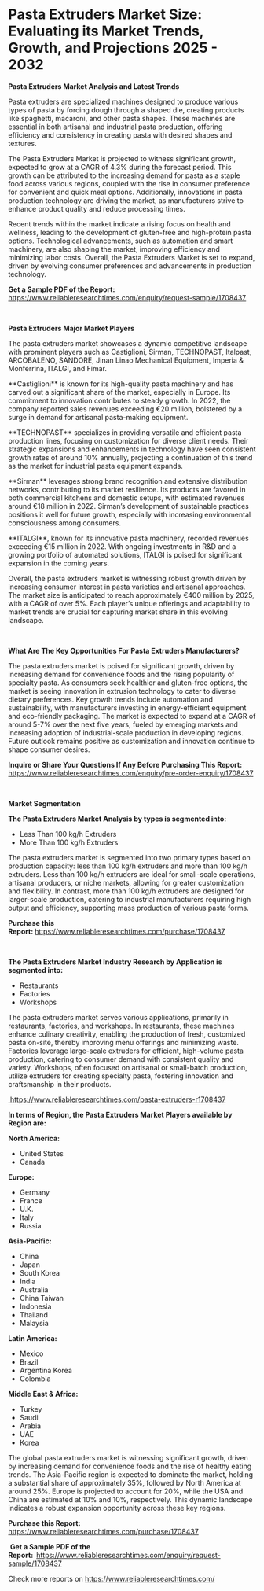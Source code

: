 <p><h1>Pasta Extruders Market Size: Evaluating its Market Trends, Growth, and Projections 2025 - 2032</h1></p><p><strong>Pasta Extruders Market Analysis and Latest Trends</strong></p>
<p><p>Pasta extruders are specialized machines designed to produce various types of pasta by forcing dough through a shaped die, creating products like spaghetti, macaroni, and other pasta shapes. These machines are essential in both artisanal and industrial pasta production, offering efficiency and consistency in creating pasta with desired shapes and textures.</p><p>The Pasta Extruders Market is projected to witness significant growth, expected to grow at a CAGR of 4.3% during the forecast period. This growth can be attributed to the increasing demand for pasta as a staple food across various regions, coupled with the rise in consumer preference for convenient and quick meal options. Additionally, innovations in pasta production technology are driving the market, as manufacturers strive to enhance product quality and reduce processing times.</p><p>Recent trends within the market indicate a rising focus on health and wellness, leading to the development of gluten-free and high-protein pasta options. Technological advancements, such as automation and smart machinery, are also shaping the market, improving efficiency and minimizing labor costs. Overall, the Pasta Extruders Market is set to expand, driven by evolving consumer preferences and advancements in production technology.</p></p>
<p><strong>Get a Sample PDF of the Report:&nbsp;</strong> <a href="https://www.reliableresearchtimes.com/enquiry/request-sample/1708437?utm_campaign=2007&utm_medium=2&utm_source=Github&utm_content=ia&utm_term=10012025&utm_id=pasta-extruders">https://www.reliableresearchtimes.com/enquiry/request-sample/1708437</a></p>
<p>&nbsp;</p>
<p><strong>Pasta Extruders Major Market Players</strong></p>
<p><p>The pasta extruders market showcases a dynamic competitive landscape with prominent players such as Castiglioni, Sirman, TECHNOPAST, Italpast, ARCOBALENO, SANDORÈ, Jinan Linao Mechanical Equipment, Imperia & Monferrina, ITALGI, and Fimar. </p><p>**Castiglioni** is known for its high-quality pasta machinery and has carved out a significant share of the market, especially in Europe. Its commitment to innovation contributes to steady growth. In 2022, the company reported sales revenues exceeding €20 million, bolstered by a surge in demand for artisanal pasta-making equipment.</p><p>**TECHNOPAST** specializes in providing versatile and efficient pasta production lines, focusing on customization for diverse client needs. Their strategic expansions and enhancements in technology have seen consistent growth rates of around 10% annually, projecting a continuation of this trend as the market for industrial pasta equipment expands.</p><p>**Sirman** leverages strong brand recognition and extensive distribution networks, contributing to its market resilience. Its products are favored in both commercial kitchens and domestic setups, with estimated revenues around €18 million in 2022. Sirman’s development of sustainable practices positions it well for future growth, especially with increasing environmental consciousness among consumers.</p><p>**ITALGI**, known for its innovative pasta machinery, recorded revenues exceeding €15 million in 2022. With ongoing investments in R&D and a growing portfolio of automated solutions, ITALGI is poised for significant expansion in the coming years.</p><p>Overall, the pasta extruders market is witnessing robust growth driven by increasing consumer interest in pasta varieties and artisanal approaches. The market size is anticipated to reach approximately €400 million by 2025, with a CAGR of over 5%. Each player’s unique offerings and adaptability to market trends are crucial for capturing market share in this evolving landscape.</p></p>
<p>&nbsp;</p>
<p><strong>What Are The Key Opportunities For Pasta Extruders Manufacturers?</strong></p>
<p><p>The pasta extruders market is poised for significant growth, driven by increasing demand for convenience foods and the rising popularity of specialty pasta. As consumers seek healthier and gluten-free options, the market is seeing innovation in extrusion technology to cater to diverse dietary preferences. Key growth trends include automation and sustainability, with manufacturers investing in energy-efficient equipment and eco-friendly packaging. The market is expected to expand at a CAGR of around 5-7% over the next five years, fueled by emerging markets and increasing adoption of industrial-scale production in developing regions. Future outlook remains positive as customization and innovation continue to shape consumer desires.</p></p>
<p><strong>Inquire or Share Your Questions If Any Before Purchasing This Report:</strong> <a href="https://www.reliableresearchtimes.com/enquiry/pre-order-enquiry/1708437?utm_campaign=2007&utm_medium=2&utm_source=Github&utm_content=ia&utm_term=10012025&utm_id=pasta-extruders">https://www.reliableresearchtimes.com/enquiry/pre-order-enquiry/1708437</a></p>
<p>&nbsp;</p>
<p><strong>Market Segmentation</strong></p>
<p><strong>The Pasta Extruders Market Analysis by types is segmented into:</strong></p>
<p><ul><li>Less Than 100 kg/h Extruders</li><li>More Than 100 kg/h Extruders</li></ul></p>
<p><p>The pasta extruders market is segmented into two primary types based on production capacity: less than 100 kg/h extruders and more than 100 kg/h extruders. Less than 100 kg/h extruders are ideal for small-scale operations, artisanal producers, or niche markets, allowing for greater customization and flexibility. In contrast, more than 100 kg/h extruders are designed for larger-scale production, catering to industrial manufacturers requiring high output and efficiency, supporting mass production of various pasta forms.</p></p>
<p><strong>Purchase this Report:&nbsp;</strong><a href="https://www.reliableresearchtimes.com/purchase/1708437?utm_campaign=2007&utm_medium=2&utm_source=Github&utm_content=ia&utm_term=10012025&utm_id=pasta-extruders">https://www.reliableresearchtimes.com/purchase/1708437</a></p>
<p>&nbsp;</p>
<p><strong>The Pasta Extruders Market Industry Research by Application is segmented into:</strong></p>
<p><ul><li>Restaurants</li><li>Factories</li><li>Workshops</li></ul></p>
<p><p>The pasta extruders market serves various applications, primarily in restaurants, factories, and workshops. In restaurants, these machines enhance culinary creativity, enabling the production of fresh, customized pasta on-site, thereby improving menu offerings and minimizing waste. Factories leverage large-scale extruders for efficient, high-volume pasta production, catering to consumer demand with consistent quality and variety. Workshops, often focused on artisanal or small-batch production, utilize extruders for creating specialty pasta, fostering innovation and craftsmanship in their products.</p></p>
<p><a href="https://www.reliableresearchtimes.com/pasta-extruders-r1708437?utm_campaign=2007&utm_medium=2&utm_source=Github&utm_content=ia&utm_term=10012025&utm_id=pasta-extruders">&nbsp;https://www.reliableresearchtimes.com/pasta-extruders-r1708437</a></p>
<p><strong>In terms of Region, the Pasta Extruders Market Players available by Region are:</strong></p>
<p>
    <p> <strong> North America: </strong>
        <ul>
            <li>United States</li>
            <li>Canada</li>
        </ul>
        </p> 
    <p> <strong> Europe: </strong>
        <ul>
            <li>Germany</li>
            <li>France</li>
            <li>U.K.</li>
            <li>Italy</li>
            <li>Russia</li>
        </ul>
        </p> 
    <p> <strong> Asia-Pacific: </strong>
        <ul>
            <li>China</li>
            <li>Japan</li>
            <li>South Korea</li>
            <li>India</li>
            <li>Australia</li>
            <li>China Taiwan</li>
            <li>Indonesia</li>
            <li>Thailand</li>
            <li>Malaysia</li>
        </ul>
        </p> 
    <p> <strong> Latin America: </strong>
        <ul>
            <li>Mexico</li>
            <li>Brazil</li>
            <li>Argentina Korea</li>
            <li>Colombia</li>
        </ul>
        </p> 
    <p> <strong> Middle East & Africa: </strong>
        <ul>
            <li>Turkey</li>
            <li>Saudi</li>
            <li>Arabia</li>
            <li>UAE</li>
            <li>Korea</li>
        </ul>
    </p>
    </p>
<p><p>The global pasta extruders market is witnessing significant growth, driven by increasing demand for convenience foods and the rise of healthy eating trends. The Asia-Pacific region is expected to dominate the market, holding a substantial share of approximately 35%, followed by North America at around 25%. Europe is projected to account for 20%, while the USA and China are estimated at 10% and 10%, respectively. This dynamic landscape indicates a robust expansion opportunity across these key regions.</p></p>
<p><strong>Purchase this Report: </strong><a href="https://www.reliableresearchtimes.com/purchase/1708437?utm_campaign=2007&utm_medium=2&utm_source=Github&utm_content=ia&utm_term=10012025&utm_id=pasta-extruders">https://www.reliableresearchtimes.com/purchase/1708437</a></p>
<p>&nbsp;<strong>Get a Sample PDF of the Report:&nbsp;&nbsp;</strong><a href="https://www.reliableresearchtimes.com/enquiry/request-sample/1708437?utm_campaign=2007&utm_medium=2&utm_source=Github&utm_content=ia&utm_term=10012025&utm_id=pasta-extruders">https://www.reliableresearchtimes.com/enquiry/request-sample/1708437</a></p>
<p><strong></strong></p>
<p>Check more reports on <a href="https://www.reliableresearchtimes.com/?utm_campaign=2007&utm_medium=2&utm_source=Github&utm_content=ia&utm_term=10012025&utm_id=pasta-extruders">https://www.reliableresearchtimes.com/</a></p>